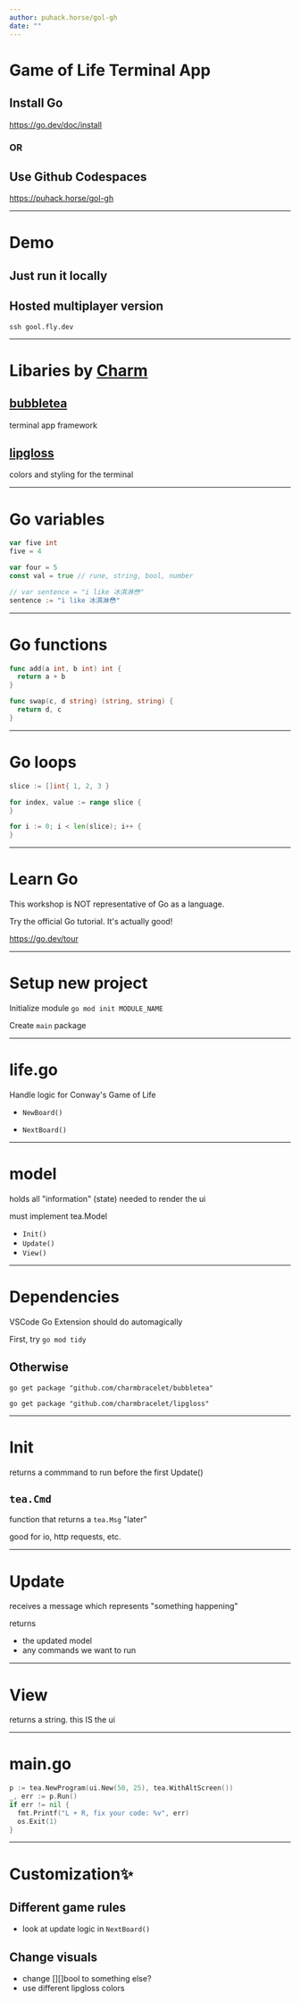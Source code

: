 ```yaml
---
author: puhack.horse/gol-gh
date: ""
---
```


# Game of Life Terminal App

## Install Go

https://go.dev/doc/install

### OR

## Use Github Codespaces

https://puhack.horse/gol-gh

---

# Demo

## Just run it locally

## Hosted multiplayer version

`ssh gool.fly.dev`

---

# Libaries by [Charm](https://charm.sh)

## [bubbletea](https://github.com/charmbracelet/bubbletea)

terminal app framework

## [lipgloss](https://github.com/charmbracelet/lipgloss)

colors and styling for the terminal

---

# Go variables

```go
var five int
five = 4

var four = 5
const val = true // rune, string, bool, number

// var sentence = "i like 冰淇淋😳"
sentence := "i like 冰淇淋😳"
```

---

# Go functions

```go
func add(a int, b int) int {
  return a + b
}

func swap(c, d string) (string, string) {
  return d, c
}

```

---

# Go loops

```go
slice := []int{ 1, 2, 3 }

for index, value := range slice {
}

for i := 0; i < len(slice); i++ {
}
```

---

# Learn Go

This workshop is NOT representative of Go as a language.

Try the official Go tutorial. It's actually good!

https://go.dev/tour

---

# Setup new project

Initialize module `go mod init MODULE_NAME`

Create `main` package

---

# life.go

Handle logic for Conway's Game of Life

- `NewBoard()`

- `NextBoard()`

---

# model

holds all "information" (state) needed to render the ui

must implement tea.Model

- `Init()`
- `Update()`
- `View()`

---

# Dependencies

VSCode Go Extension should do automagically

First, try `go mod tidy`

## Otherwise

`go get package "github.com/charmbracelet/bubbletea"`

`go get package "github.com/charmbracelet/lipgloss"`

---

# Init

returns a commmand to run before the first Update()

## `tea.Cmd`

function that returns a `tea.Msg` "later"

good for io, http requests, etc.

---

# Update

receives a message which represents "something happening"

returns

- the updated model
- any commands we want to run

---

# View

returns a string. this IS the ui

---

# main.go

```go
p := tea.NewProgram(ui.New(50, 25), tea.WithAltScreen())
_, err := p.Run()
if err != nil {
  fmt.Printf("L + R, fix your code: %v", err)
  os.Exit(1)
}
```

---

# Customization✨

## Different game rules

- look at update logic in `NextBoard()`

## Change visuals

- change [][]bool to something else?
- use different lipgloss colors
